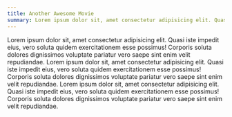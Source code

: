 ```yaml
---
title: Another Awesome Movie
summary: Lorem ipsum dolor sit, amet consectetur adipisicing elit. Quasi iste impedit
---
```


Lorem ipsum dolor sit, amet consectetur adipisicing elit. Quasi iste impedit eius, vero soluta
quidem exercitationem esse possimus! Corporis soluta dolores dignissimos voluptate pariatur vero
saepe sint enim velit repudiandae. Lorem ipsum dolor sit, amet consectetur adipisicing elit. Quasi
iste impedit eius, vero soluta quidem exercitationem esse possimus! Corporis soluta dolores
dignissimos voluptate pariatur vero saepe sint enim velit repudiandae. Lorem ipsum dolor sit, amet
consectetur adipisicing elit. Quasi iste impedit eius, vero soluta quidem exercitationem esse
possimus! Corporis soluta dolores dignissimos voluptate pariatur vero saepe sint enim velit
repudiandae.
